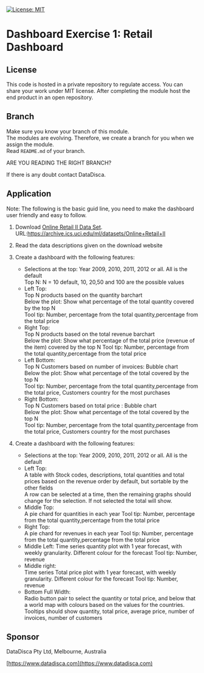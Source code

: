 [![License: MIT](https://img.shields.io/badge/License-MIT-yellow.svg)](https://opensource.org/licenses/MIT)
# Dashboard Exercise 1: Retail Dashboard

## License
This code is hosted in a private repository to regulate access. 
You can share your work under MIT license.
After completing the module host the end product in an open repository.  

## Branch
 Make sure you know your branch of this module.  
 The modules are evolving. 
 Therefore, we create a branch for you when we assign the module.  
 Read `README.md` of your branch.
 
 ARE YOU READING THE RIGHT BRANCH?
 
 If there is any doubt contact DataDisca.
 
 ## 
 
 ## Application
 Note: The following is the basic guid line, you need to make the dashboard user friendly and easy to follow.
1. Download [Online Retail II Data Set](https://archive.ics.uci.edu/ml/datasets/Online+Retail+II). URL:https://archive.ics.uci.edu/ml/datasets/Online+Retail+II
1. Read the data descriptions given on the download website 
1. Create a dashboard with the following features:  
      
    * Selections at the top:
        Year 2009, 2010, 2011, 2012 or all. All is the default  
        Top N: N = 10 default, 10, 20,50 and 100 are the possible values        
    * Left Top:  
        Top N products based on the quantity barchart  
        Below the plot:   Show what percentage of the total quantity covered by the top N  
        Tool tip: Number, percentage from the total quantity,percentage from the total price         
    * Right Top:  
        Top N products based on the total revenue barchart  
        Below the plot: Show what percentage of the total price (revenue of the item) covered by the top N
        Tool tip: Number, percentage from the total quantity,percentage from the total price
    * Left Bottom:  
        Top N Customers based on number of invoices: Bubble chart   
        Below the plot: Show what percentage of the total covered by the top N  
        Tool tip: Number, percentage from the total quantity,percentage from the total price, Customers country for the most purchases
    * Right Bottom:     
        Top N Customers based on total price : Bubble chart   
        Below the plot: Show what percentage of the total covered by the top N  
        Tool tip: Number, percentage from the total quantity,percentage from the total price, Customers country for the most purchases

2.  Create a dashboard with the following features:
    * Selections at the top:
        Year 2009, 2010, 2011, 2012 or all. All is the default
    * Left Top:  
        A table with Stock codes, descriptions, total quantities and total prices based on the revenue order by default, 
        but sortable by the other fields         
        A row can be selected at a time, then the remaining graphs should change for the selection. If not selected the total will show. 
    * Middle Top:  
        A pie chard for quantities in each year
        Tool tip: Number, percentage from the total quantity,percentage from the total price
    * Right Top:  
        A pie chard for revenues in each year
        Tool tip: Number, percentage from the total quantity,percentage from the total price    
    * Middle Left:
        Time series quantity plot with 1 year forecast, with weekly granularity. Different colour for the forecast
        Tool tip: Number, revenue
    * Middle right:     
        Time series Total price plot with 1 year forecast, with weekly granularity. Different colour for the forecast
        Tool tip: Number, revenue
    * Bottom Full Width:  
        Radio button pair to select the quantity or total price, 
        and below that a world map with colours based on the values for the countries.
        Tooltips should show quantity, total price, average price, number of invoices, number of customers 
         
## Sponsor
DataDisca Pty Ltd, Melbourne, Australia

[https://www.datadisca.com](https://www.datadisca.com)

        
          
        
    
 
